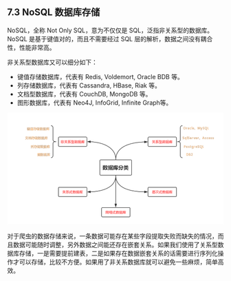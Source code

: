## 7.3 NoSQL 数据库存储

NoSQL，全称 Not Only SQL，意为不仅仅是 SQL，泛指非关系型的数据库。NoSQL 是基于键值对的，而且不需要经过 SQL 层的解析，数据之间没有耦合性，性能非常高。

非关系型数据库又可以细分如下：

 - 键值存储数据库，代表有 Redis, Voldemort, Oracle BDB 等。
 - 列存储数据库，代表有 Cassandra, HBase, Riak 等。
 - 文档型数据库，代表有 CouchDB, MongoDB 等。
 - 图形数据库，代表有 Neo4J, InfoGrid, Infinite Graph等。

![](/assets/数据库分类.png)

对于爬虫的数据存储来说，一条数据可能存在某些字段提取失败而缺失的情况，而且数据可能随时调整，另外数据之间能还存在嵌套关系。如果我们使用了关系型数据库存储，一是需要提前建表，二是如果存在数据嵌套关系的话需要进行序列化操作才可以存储，比较不方便。如果用了非关系数据库就可以避免一些麻烦，简单高效。

